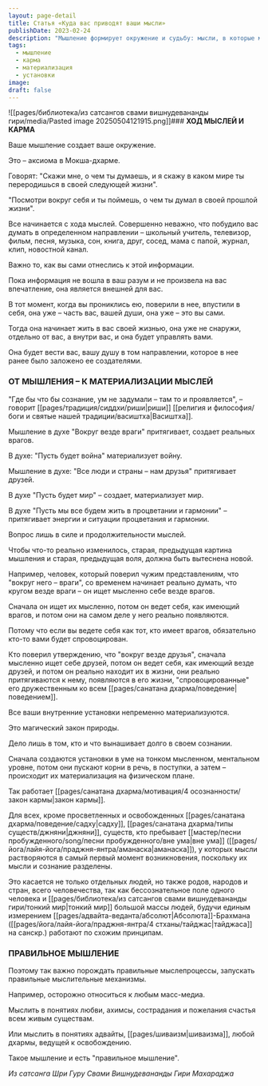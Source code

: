 ```yaml
---
layout: page-detail
title: Статья «Куда вас приводят ваши мысли»
publishDate: 2023-02-24
description: "Мышление формирует окружение и судьбу: мысли, в которые мы верим, становятся частью нас и управляют нашей жизнью, материализуя соответствующие события. Закон кармы проявляется через внутренние установки, которые воплощаются в реальности. Правильное мышление - это сознательный выбор мыслей любви, сострадания и духовных ценностей, что ведет к гармонии и освобождению."
tags:
  - мышление
  - карма
  - материализация
  - установки
image: 
draft: false
---
```

![[pages/библиотека/из сатсангов свами вишнудевананды гири/media/Pasted image 20250504121915.png]]### **ХОД МЫСЛЕЙ И КАРМА** 

 Ваше мышление создает ваше окружение.

 Это – аксиома в Мокша-дхарме.

 Говорят: "Скажи мне, о чем ты думаешь, и я скажу в каком мире ты переродишься в своей следующей жизни".

 "Посмотри вокруг себя и ты поймешь, о чем ты думал в своей прошлой жизни".

 Все начинается с хода мыслей. Совершенно неважно, что побудило вас думать в определенном направлении – школьный учитель, телевизор, фильм, песня, музыка, сон, книга, друг, сосед, мама с папой, журнал, клип, новостной канал. 

 Важно то, как вы сами отнеслись к этой информации. 

 Пока информация не вошла в ваш разум и не произвела на вас впечатление, она является внешней для вас. 

 В тот момент, когда вы прониклись ею, поверили в нее, впустили в себя, она уже – часть вас, вашей души, она уже – это вы сами. 

 Тогда она начинает жить в вас своей жизнью, она уже не снаружи, отдельно от вас, а внутри вас, и она будет управлять вами. 

 Она будет вести вас, вашу душу в том направлении, которое в нее ранее было заложено ее создателями. 

  
### **ОТ МЫШЛЕНИЯ – К МАТЕРИАЛИЗАЦИИ МЫСЛЕЙ** 

 "Где бы что бы сознание, ум не задумали – там то и проявляется", – говорит [[pages/традиция/сиддхи/риши|риши]] [[религия и философия/боги и святые нашей традиции/васиштха|Васиштха]].

 Мышление в духе "Вокруг везде враги" притягивает, создает реальных врагов. 

 В духе: "Пусть будет война" материализует войну. 

 Мышление в духе: "Все люди и страны – нам друзья" притягивает друзей. 

 В духе "Пусть будет мир" – создает, материализует мир. 

 В духе "Пусть мы все будем жить в процветании и гармонии" – притягивает энергии и ситуации процветания и гармонии. 

 Вопрос лишь в силе и продолжительности мыслей. 

 Чтобы что-то реально изменилось, старая, предыдущая картина мышления и старая, предыдущая воля, должна быть вытеснена новой. 

 Например, человек, который поверил чужим представлениям, что "вокруг него – враги", со временем начинает реально думать, что кругом везде враги – он ищет мысленно себе везде врагов. 

 Сначала он ищет их мысленно, потом он ведет себя, как имеющий врагов, и потом они на самом деле у него реально появляются. 

 Потому что если вы ведете себя как тот, кто имеет врагов, обязательно кто-то вами будет спровоцирован.

 Кто поверил утверждению, что "вокруг везде друзья", сначала мысленно ищет себе друзей, потом он ведет себя, как имеющий везде друзей, и потом он реально находит их в жизни, они реально притягиваются к нему, появляются в его жизни, "спровоцированные" его дружественным ко всем [[pages/санатана дхарма/поведение|поведением]]. 

 Все ваши внутренние установки непременно материализуются. 

 Это магический закон природы. 

 Дело лишь в том, кто и что вынашивает долго в своем сознании. 

 Сначала создаются установки в уме на тонком мысленном, ментальном уровне, потом они пускают корни в речь, в поступки, а затем – происходит их материализация на физическом плане. 

 Так работает [[pages/санатана дхарма/мотивация/4 осознанности/закон кармы|закон кармы]]. 

 Для всех, кроме просветленных и освобожденных [[pages/санатана дхарма/поведение/садху|садху]], [[pages/санатана дхарма/типы существ/джняни|джняни]], существ, кто пребывает [[мастер/песни пробужденного/song/песни пробужденного/вне ума|вне ума]] ([[pages/йога/лайя-йога/праджня-янтра/аманаска|аманаска]]), у которых мысли растворяются в самый первый момент возникновения, поскольку их мысли и сознание разделены. 

 Это касается не только отдельных людей, но также родов, народов и стран, всего человечества, так как бессознательное поле одного человека и [[pages/библиотека/из сатсангов свами вишнудевананды гири/тонкий мир|тонкий мир]] большой массы людей, будучи единым измерением [[pages/адвайта-веданта/абсолют|Абсолюта]]-Брахмана ([[pages/йога/лайя-йога/праджня-янтра/4 стханы/тайджас|тайджаса]] на санскр.) работают по схожим принципам. 

  
### **ПРАВИЛЬНОЕ МЫШЛЕНИЕ** 

 Поэтому так важно порождать правильные мыслепроцессы, запускать правильные мыслительные механизмы.

 Например, осторожно относиться к любым масс-медиа.

 Мыслить в понятиях любви, ахимсы, сострадания и пожелания счастья всем живым существам. 

 Или мыслить в понятиях адвайты, [[pages/шиваизм|шиваизма]], любой дхармы, ведущей к освобождению. 

 Такое мышление и есть "правильное мышление".

*Из сатсанга Шри Гуру Свами Вишнудевананды Гири Махараджа*
  
